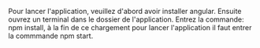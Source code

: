 Pour lancer l'application, veuillez d'abord avoir installer angular.
Ensuite ouvrez un terminal dans le dossier de l'application.
Entrez la commande: npm install, à la fin de ce chargement pour lancer l'application
il faut entrer la commmande npm start.
